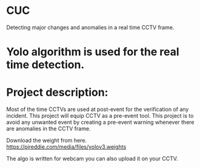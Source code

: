 # CUC
Detecting major changes and anomalies in a real time CCTV frame.

# Yolo algorithm is used for the real time detection.

# Project description:

Most of the time CCTVs are used at post-event for the verification of any incident. This project will equip CCTV as a pre-event tool. This project is to avoid any unwanted event by creating a pre-event warning whenever there are anomalies in the CCTV frame.

Download the weight from here.
https://pjreddie.com/media/files/yolov3.weights

The algo is written for webcam you can also upload it on your CCTV.
